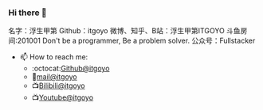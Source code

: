 ### Hi there 👋

<!--
**itgoyo/itgoyo** is a ✨ _special_ ✨ repository because its `README.md` (this file) appears on your GitHub profile.

Here are some ideas to get you started:

- 🔭 I’m currently working on ...
- 🌱 I’m currently learning ...
- 👯 I’m looking to collaborate on ...
- 🤔 I’m looking for help with ...
- 💬 Ask me about ...
- 📫 How to reach me: ...
- 😄 Pronouns: ...
- ⚡ Fun fact: ...
-->

名字：浮生甲第
Github：itgoyo
微博、知乎、B站：浮生甲第ITGOYO
斗鱼房间:201001
Don't be a programmer, Be a problem solver.
公众号：Fullstacker

- 📫 How to reach me:
    - :octocat:[Github@itgoyo](https://github.com/itgoyo)
    - :email:[mail@itgoyo](mailto:itgoyo@gmail.com)
    - :tv:[Bilibili@itgoyo](https://space.bilibili.com/12767066)
    - :tv:[Youtube@itgoyo](https://www.youtube.com/channel/UCpCzS_uKS1zzOAUjuuBNXDQ?view_as=subscriber)